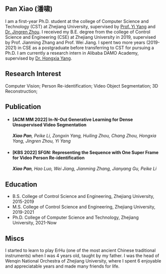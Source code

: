 ## Pan Xiao (潘啸)
I am a first-year Ph.D. student at the college of Computer Science and Technology (CST) at Zhejiang University, supervised by [Prof. Yi Yang](https://scholar.google.com/citations?user=RMSuNFwAAAAJ&hl=en) and [Dr. Jingren Zhou](https://scholar.google.com/citations?user=64zxhRUAAAAJ&hl=en&oi=ao). I received my B.E. degree from the college of Control Science and Engineering (CSE) at Zhejiang University in 2019, supervised by Prof. Jianming Zhang and Prof. Wei Jiang. I spent two more years (2019-2021) in CSE as a postgraduate before transferring to CST for pursuing a Ph.D. I am currently a research intern in Alibaba DAMO Academy, supervised by [Dr. Hongxia Yang](https://scholar.google.com/citations?user=iJlC5mMAAAAJ&hl=en&oi=ao).

## Research Interest 
Computer Vision; Person Re-identification; Video Object Segmentation; 3D Reconstruction;

## Publication
- #### [ACM MM 2022] In-N-Out Generative Learning for Dense Unsupervised Video Segmentation 

  ****Xiao Pan***, Peike Li, Zongxin Yang, Huiling Zhou, Chang Zhou, Hongxia Yang, Jingren Zhou, Yi Yang*
  
  
- #### [KBS 2022] SFGN: Representing the Sequence with One Super Frame for Video Person Re-identification

  ****Xiao Pan***, Hao Luo, Wei Jiang, Jianming Zhang, Jianyang Gu, Peike Li*

## Education
- B.S.  College of Control Science and Engineering, Zhejiang University, 2015-2019
- M.S.  College of Control Science and Engineering, Zhejiang University, 2019-2021
- Ph.D. College of Computer Science and Technology, Zhejiang University, 2021-Now

## Miscs
I started to learn to play ErHu (one of the most ancient Chinese traditional instruments) when I was 4 years old, taught by my father.
I was the head of Wenqin National Orchestra of Zhejiang University, where I spent 6 enjoyable and appreciatable years and made many friends for life. 
